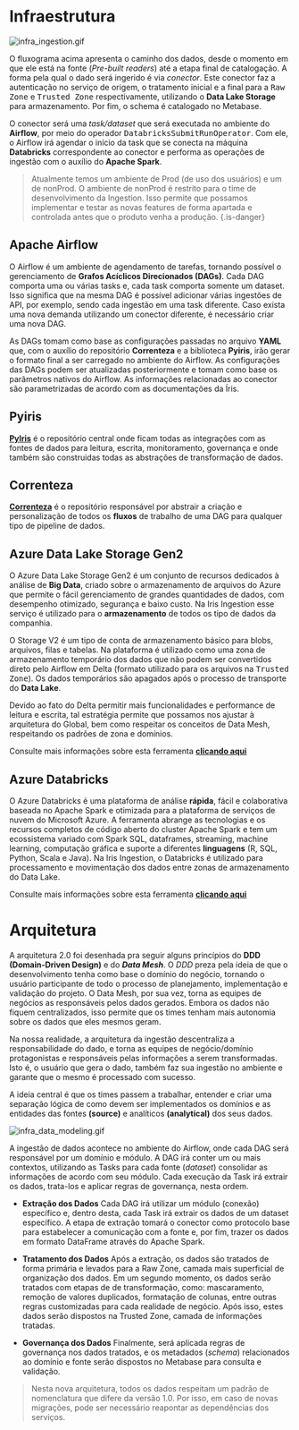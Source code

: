 # Infraestrutura


![infra_ingestion.gif](/iris-ingestion/infra_iris_ingestion.gif)

O fluxograma acima apresenta o caminho dos dados, desde o momento em que ele está na fonte (*Pre-built readers*) até a etapa final de catalogação. A forma pela qual o dado será ingerido é via *conector*. Este conector faz a autenticação no serviço de origem, o tratamento inicial e a final para a <kbd>Raw Zone</kbd> e <kbd>Trusted Zone</kbd> respectivamente, utilizando o **Data Lake Storage** para armazenamento. Por fim, o schema é catalogado no Metabase. 

O conector será uma *task/dataset* que será executada no ambiente do **Airflow**, por meio do operador <kbd>DatabricksSubmitRunOperator</kbd>. Com ele, o Airflow irá agendar o início da task que se conecta na máquina **Databricks** correspondente ao conector e performa as operações de ingestão com o auxílio do **Apache Spark**.

> Atualmente temos um ambiente de Prod (de uso dos usuários) e um de nonProd. O ambiente de nonProd é restrito para o time de desenvolvimento da Ingestion. Isso permite que possamos implementar e testar as novas features de forma apartada e controlada antes que o produto venha a produção.
{.is-danger}


## Apache Airflow

O Airflow é um ambiente de agendamento de tarefas, tornando possível o gerenciamento de **Grafos Acíclicos Direcionados (DAGs)**. Cada DAG comporta uma ou várias tasks e, cada task comporta somente um dataset. Isso significa que na mesma DAG é possível adicionar várias ingestões de API, por exemplo, sendo cada ingestão em uma task diferente. Caso exista uma nova demanda utilizando um conector diferente, é necessário criar uma nova DAG. 

As DAGs tomam como base as configurações passadas no arquivo **YAML** que, com o auxílio do repositório **Correnteza** e a biblioteca **Pyiris**, irão gerar o formato final a ser carregado no ambiente do Airflow. As configurações das DAGs podem ser atualizadas posteriormente e tomam como base os parâmetros nativos do Airflow. As informações relacionadas ao conector são parametrizadas de acordo com as documentações da Íris. 
 
## Pyiris
 
[**PyIris**](https://github.com/cervejaria-ambev/pyiris) é o repositório central onde ficam todas as integrações com as fontes de dados para leitura, escrita, monitoramento, governança e onde também são construidas todas as abstrações de transformação de dados.


## Correnteza
  
[**Correnteza**](https://github.com/cervejaria-ambev/correnteza) é o repositório responsável por abstrair a criação e personalização de todos os **fluxos** de trabalho de uma DAG para qualquer tipo de pipeline de dados. 

  
## Azure Data Lake Storage Gen2
O Azure Data Lake Storage Gen2 é um conjunto de recursos dedicados à análise de **Big Data**, criado sobre o armazenamento de arquivos do Azure que permite o fácil gerenciamento de grandes quantidades de dados, com desempenho otimizado, segurança e baixo custo. Na Iris Ingestion esse serviço é utilizado para o **armazenamento** de todos os tipo de dados da companhia.
 
O Storage V2 é um tipo de conta de armazenamento básico para blobs, arquivos, filas e tabelas. Na plataforma é utilizado como uma zona de armazenamento temporário dos dados que não podem ser convertidos direto pelo Airflow em Delta (formato utilizado para os arquivos na <kbd>Trusted Zone</kbd>). Os dados temporários são apagados após o processo de transporte do **Data Lake**.

Devido ao fato do Delta permitir mais funcionalidades e performance de leitura e escrita, tal estratégia permite que possamos nos ajustar à arquitetura do Global, bem como respeitar os conceitos de Data Mesh, respeitando os padrões de zona e domínios.
 
Consulte mais informações sobre esta ferramenta [**clicando aqui**](https://docs.microsoft.com/pt-br/azure/storage/blobs/)
 
## Azure Databricks 
O Azure Databricks é uma plataforma de análise **rápida**, fácil e colaborativa baseada no Apache Spark e otimizada para a plataforma de serviços de nuvem do Microsoft Azure. A ferramenta abrange as tecnologias e os recursos completos de código aberto do cluster Apache Spark e tem um ecossistema variado com Spark SQL, dataframes, streaming, machine learning, computação gráfica e suporte a diferentes **linguagens** (R, SQL, Python, Scala e Java). Na Iris Ingestion, o Databricks é utilizado para processamento e movimentação dos dados entre zonas de armazenamento do Data Lake.
 
Consulte mais informações sobre esta ferramenta [**clicando aqui**](https://docs.microsoft.com/pt-br/azure/azure-databricks/)      
  
# Arquitetura
A arquitetura 2.0 foi desenhada pra seguir alguns princípios do **DDD (Domain-Driven Design)** e do ***Data Mesh***. O *DDD* preza pela ideia de que o desenvolvimento tenha como base o domínio do negócio, tornando o usuário participante de todo o processo de planejamento, implementação e validação do projeto. O Data Mesh, por sua vez, torna as equipes de negócios as responsáveis pelos dados gerados. Embora os dados não fiquem centralizados, isso permite que os times tenham mais autonomia sobre os dados que eles mesmos geram.

Na nossa realidade, a arquitetura da ingestão descentraliza a responsabilidade do dado, e torna as equipes de negócio/domínio protagonistas e responsáveis pelas informações a serem transformadas. Isto é, o usuário que gera o dado, também faz sua ingestão no ambiente e garante que o mesmo é processado com sucesso. 

A ideia central é que os times passem a trabalhar, entender e criar uma separação lógica de como devem ser implementados os domínios e as entidades das fontes **(source)** e analíticos **(analytical)** dos seus dados.

  ![infra_data_modeling.gif](/iris-ingestion/infra_data_modeling.gif)


A ingestão de dados acontece no ambiente do Airflow, onde cada DAG será responsável por um domínio e módulo. A DAG irá conter um ou mais contextos, utilizando as Tasks para cada fonte (*dataset*) consolidar as informações de acordo com seu módulo. Cada execução da Task irá extrair os dados, trata-los e aplicar regras de governança, nesta ordem.

- **Extração dos Dados**
Cada DAG irá utilizar um módulo (conexão) específico e, dentro desta, cada Task irá extrair os dados de um dataset específico. A etapa de extração tomará o conector como protocolo base para estabelecer a comunicação com a fonte e, por fim, trazer os dados em formato DataFrame através do Apache Spark.

- **Tratamento dos Dados**
Após a extração, os dados são tratados de forma primária e levados para a Raw Zone, camada mais superficial de organização dos dados. Em um segundo momento, os dados serão tratados com etapas de de transformação, como: mascaramento, remoção de valores duplicados, formatação de colunas, entre outras regras customizadas para cada realidade de negócio. Após isso, estes dados serão dispostos na Trusted Zone, camada de informações tratadas.

- **Governança dos Dados**
Finalmente, será aplicada regras de governança nos dados tratados, e os metadados (*schema*) relacionados ao domínio e fonte serão dispostos no Metabase para consulta e validação.

> Nesta nova arquitetura, todos os dados respeitam um padrão de nomenclatura que difere da versão 1.0. Por isso, em caso de novas migrações, pode ser necessário reapontar as dependências dos serviços.
